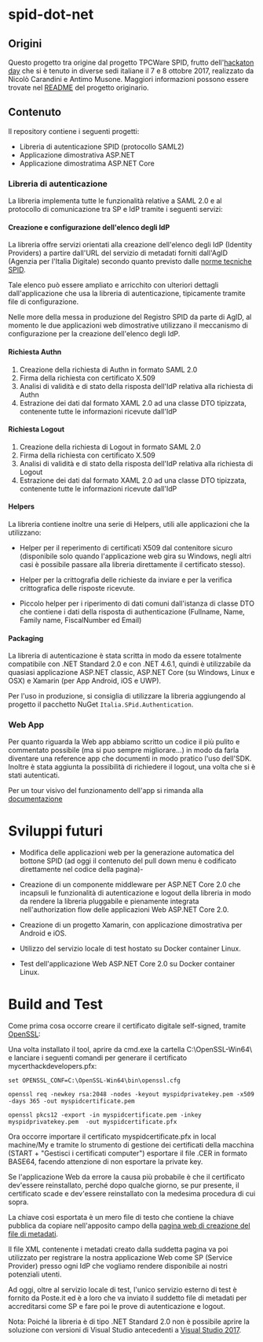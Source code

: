 # spid-dot-net

## Origini
Questo progetto tra origine dal progetto TPCWare SPID, frutto dell'[hackaton day](https://hack.developers.italia.it/) che si è tenuto in diverse sedi italiane il 7 e 8 ottobre 2017, realizzato da Nicolò Carandini e Antimo Musone.
Maggiori informazioni possono essere trovate nel [README](https://github.com/mrcarbook/spid-dotnet-sdk/blob/sdk-core/README.md) del progetto originario.

## Contenuto
Il repository contiene i seguenti progetti:

- Libreria di autenticazione SPID (protocollo SAML2)
- Applicazione dimostrativa ASP.NET
- Applicazione dimostratima ASP.NET Core 

### Libreria di autenticazione

La libreria implementa tutte le funzionalità relative a SAML 2.0 e al protocollo di comunicazione tra SP e IdP tramite i seguenti servizi:

#### Creazione e configurazione dell'elenco degli IdP

La libreria offre servizi orientati alla creazione dell'elenco degli IdP (Identity Providers) a partire dall'URL del servizio di metadati forniti dall'AgID (Agenzia per l'Italia Digitale) secondo quanto previsto dalle [norme tecniche SPID](https://www.spid.gov.it/assets/res/AgID-SPID-InfoSP.pdf).

Tale elenco può essere ampliato e arricchito con ulteriori dettagli dall'applicazione che usa la libreria di autenticazione, tipicamente tramite file di configurazione.

Nelle more della messa in produzione del Registro SPID da parte di AgID, al momento le due applicazioni web dimostrative utilizzano il meccanismo di configurazione per la creazione dell'elenco degli IdP.

#### Richiesta Authn

1. Creazione della richiesta di Authn in formato SAML 2.0
2. Firma della richiesta con certificato X.509
3. Analisi di validità e di stato della risposta dell'IdP relativa alla richiesta di Authn
4. Estrazione dei dati dal formato XAML 2.0 ad una classe DTO tipizzata, contenente tutte le informazioni ricevute dall'IdP

#### Richiesta Logout

1. Creazione della richiesta di Logout in formato SAML 2.0
2. Firma della richiesta con certificato X.509
3. Analisi di validità e di stato della risposta dell'IdP relativa alla richiesta di Logout
4. Estrazione dei dati dal formato XAML 2.0 ad una classe DTO tipizzata, contenente tutte le informazioni ricevute dall'IdP

#### Helpers

La libreria contiene inoltre una serie di Helpers, utili alle applicazioni che la utilizzano:

- Helper per il reperimento di certificati X509 dal contenitore sicuro (disponibile solo quando l'applicazione web gira su Windows, negli altri casi è possibile passare alla libreria direttamente il certificato stesso).

- Helper per la crittografia delle richieste da inviare e per la verifica crittografica delle risposte ricevute.

- Piccolo helper per i riperimento di dati comuni dall'istanza di classe DTO che contiene i dati della risposta di authenticazione (Fullname, Name, Family name, FiscalNumber ed Email)

#### Packaging

La libreria di autenticazione è stata scritta in modo da essere totalmente compatibile con .NET Standard 2.0 e con .NET 4.6.1, quindi è utilizzabile da quasiasi applicazione ASP.NET classic, ASP.NET Core (su Windows, Linux e OSX) e Xamarin (per App Android, iOS e UWP).

Per l'uso in produzione, si consiglia di utilizzare la libreria aggiungendo al progetto il pacchetto NuGet `Italia.SPid.Authentication`.

### Web App

Per quanto riguarda la Web app abbiamo scritto un codice il più pulito e commentato possibile (ma si puo sempre migliorare...) in modo da farla diventare una reference app che documenti in modo pratico l'uso dell'SDK.
Inoltre è stata aggiunta la possibilità di richiedere il logout, una volta che si è stati autenticati.

Per un tour visivo del funzionamento dell'app si rimanda alla [documentazione](https://github.com/mrcarbook/spid-dotnet-sdk/blob/sdk-core/Docs/Web%20App%20(Classic)/Documentazione%20Wep%20App.pdf)

# Sviluppi futuri

- Modifica delle applicazioni web per la generazione automatica del bottone SPID (ad oggi il contenuto del pull down menu è codificato direttamente nel codice della pagina)-

- Creazione di un componente middleware per ASP.NET Core 2.0 che incapsuli le funzionalità di autenticazione e logout della libreria in modo da rendere la libreria pluggabile e pienamente integrata nell'authorization flow delle applicazioni Web ASP.NET Core 2.0.

- Creazione di un progetto Xamarin, con applicazione dimostrativa per Android e iOS.

- Utilizzo del servizio locale di test hostato su Docker container Linux.

- Test dell'applicazione Web ASP.NET Core 2.0 su Docker container Linux.

# Build and Test

Come prima cosa occorre creare il certificato digitale self-signed, tramite [OpenSSL](https://slproweb.com/products/Win32OpenSSL.html):

Una volta installato il tool, aprire da cmd.exe la cartella C:\OpenSSL-Win64\  e lanciare i seguenti comandi per generare il certificato mycerthackdevelopers.pfx:

	set OPENSSL_CONF=C:\OpenSSL-Win64\bin\openssl.cfg
	 
	openssl req -newkey rsa:2048 -nodes -keyout myspidprivatekey.pem -x509 -days 365 -out myspidcertificate.pem
	 
	openssl pkcs12 -export -in myspidcertificate.pem -inkey myspidprivatekey.pem  -out myspidcertificate.pfx

Ora occorre importare il certificato myspidcertificate.pfx in local machine/My e tramite lo strumento di gestione dei certificati della macchina (START + "Gestisci i certificati computer") esportare il file .CER in formato BASE64, facendo attenzione di non esportare la private key.

Se l'applicazione Web da errore la causa più probabile è che il certificato dev'essere reinstallato, perché dopo qualche giorno, se pur presente, il certificato scade e dev'essere reinstallato con la medesima procedura di cui sopra.

La chiave così esportata è un mero file di testo che contiene la chiave pubblica da copiare nell'apposito campo della [pagina web di creazione del file di metadati](https://backoffice-spidtest.apps.justcodeon.it/).

Il file XML contenente i metadati creato dalla suddetta pagina va poi utilizzato per registrare la nostra applicazione Web come SP (Service Provider) presso ogni IdP che vogliamo rendere disponibile ai nostri potenziali utenti.

Ad oggi, oltre al servizio locale di test, l'unico servizio esterno di test è fornito da Poste.it ed è a loro che va inviato il suddetto file di metadati per accreditarsi come SP e fare poi le prove di autenticazione e logout.

Nota: Poiché la libreria è di tipo .NET Standard 2.0 non è possibile aprire la soluzione con versioni di Visual Studio antecedenti a [Visual Studio 2017](https://www.visualstudio.com/it/downloads/).
